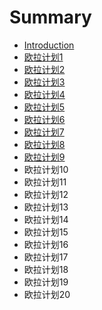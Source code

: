 # Summary

* [Introduction](README.md)
* [欧拉计划1](ou-la-ji-hua-1.md)
* [欧拉计划2](ou-la-ji-hua-2.md)
* [欧拉计划3](ou-la-ji-hua-3.md)
* [欧拉计划4](ou-la-ji-hua-4.md)
* [欧拉计划5](ou-la-ji-hua-5.md)
* [欧拉计划6](ou-la-ji-hua-6.md)
* [欧拉计划7](ou-la-ji-hua-7.md)
* [欧拉计划8](ou-la-ji-hua-8.md)
* [欧拉计划9](ou-la-ji-hua-9.md)
* 欧拉计划10
* 欧拉计划11
* 欧拉计划12
* 欧拉计划13
* 欧拉计划14
* 欧拉计划15
* 欧拉计划16
* 欧拉计划17
* 欧拉计划18
* 欧拉计划19
* 欧拉计划20

